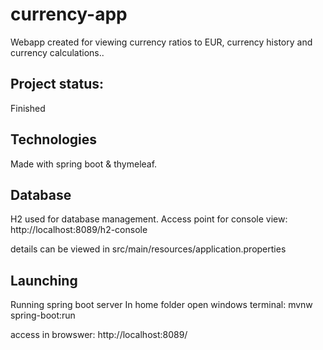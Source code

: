 # currency-app
Webapp created for viewing currency ratios to EUR, currency history and currency calculations..

## Project status:
Finished

## Technologies
Made with spring boot & thymeleaf.

## Database
H2 used for database management.
Access point for console view:
http://localhost:8089/h2-console

details can be viewed in src/main/resources/application.properties

## Launching
Running spring boot server
In home folder open windows terminal:
mvnw spring-boot:run

access in browswer:
http://localhost:8089/
